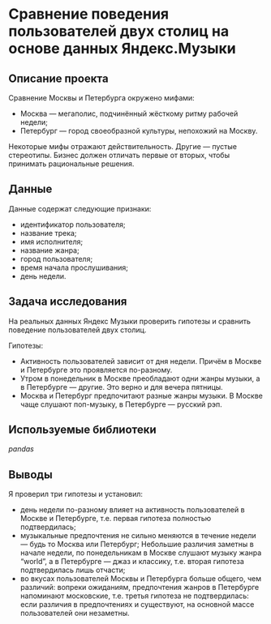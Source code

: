# Сравнение поведения пользователей двух столиц на основе данных Яндекс.Музыки

## Описание проекта

Сравнение Москвы и Петербурга окружено мифами:
- Москва — мегаполис, подчинённый жёсткому ритму рабочей недели;
- Петербург — город своеобразной культуры, непохожий на Москву.

Некоторые мифы отражают действительность. Другие — пустые стереотипы. Бизнес должен отличать первые от вторых, чтобы принимать рациональные решения.

## Данные

Данные  содержат следующие признаки:
- идентификатор пользователя;
- название трека;
- имя исполнителя;
- название жанра;
- город пользователя;
- время начала прослушивания;
- день недели.

## Задача исследования

На реальных данных Яндекс Музыки проверить гипотезы и сравнить поведение пользователей двух столиц.

Гипотезы:
- Активность пользователей зависит от дня недели. Причём в Москве и Петербурге это проявляется по-разному.
- Утром в понедельник в Москве преобладают одни жанры музыки, а в Петербурге — другие. Это верно и для вечера пятницы.
- Москва и Петербург предпочитают разные жанры музыки. В Москве чаще слушают поп-музыку, в Петербурге — русский рэп.

## Используемые библиотеки

*pandas*

## Выводы

Я проверил три гипотезы и установил:
- день недели по-разному влияет на активность пользователей в Москве и Петербурге, т.е. первая гипотеза полностью подтвердилась;
- музыкальные предпочтения не сильно меняются в течение недели — будь то Москва или Петербург; Небольшие различия заметны в начале недели, по понедельникам в Москве слушают музыку жанра “world”, а в Петербурге — джаз и классику, т.е. вторая гипотеза подтвердилась лишь отчасти;
- во вкусах пользователей Москвы и Петербурга больше общего, чем различий: вопреки ожиданиям, предпочтения жанров в Петербурге напоминают московские, т.е. третья гипотеза не подтвердилась: если различия в предпочтениях и существуют, на основной массе пользователей они незаметны.

